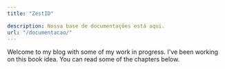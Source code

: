 ```yaml
---
title: "ZestID"

description: Nossa base de documentações está aqui.
url: "/documentacao/"
---
```


Welcome to my blog with some of my work in progress. I've been working on this book idea. You can read some of the chapters below.
